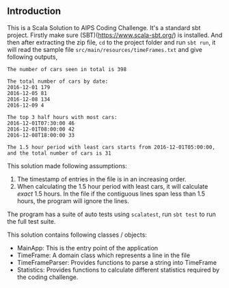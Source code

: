 Introduction
------------

This is a Scala Solution to AIPS Coding Challenge. It's a standard sbt project. Firstly make sure (SBT)(https://www.scala-sbt.org/) is installed. And then after extracting the zip file, `cd` to the project folder and run `sbt run`, it will read the sample file `src/main/resources/timeFrames.txt` and give following outputs,

```
The number of cars seen in total is 398

The total number of cars by date:
2016-12-01 179
2016-12-05 81
2016-12-08 134
2016-12-09 4

The top 3 half hours with most cars:
2016-12-01T07:30:00 46
2016-12-01T08:00:00 42
2016-12-08T18:00:00 33

The 1.5 hour period with least cars starts from 2016-12-01T05:00:00, and the total number of cars is 31
```

This solution made following assumptions:
1. The timestamp of entries in the file is in an increasing order.
2. When calculating the 1.5 hour period with least cars, it will calculate *exact* 1.5 hours. In the file if the contiguous lines span less than 1.5 hours, the program will ignore the lines.

The program has a suite of auto tests using `scalatest`, run `sbt test` to run the full test suite.

This solution contains following classes / objects:
- MainApp: This is the entry point of the application
- TimeFrame: A domain class which represents a line in the file
- TimeFrameParser: Provides functions to parse a string into TimeFrame
- Statistics: Provides functions to calculate different statistics required by the coding challenge.
